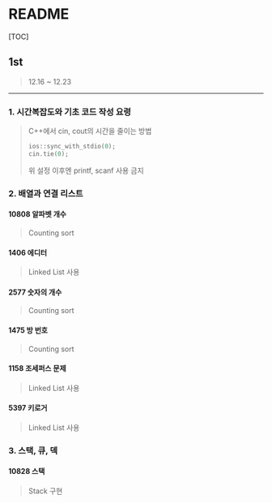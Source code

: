 # README

[TOC]

## 1st



> 12.16 ~ 12.23



---

### 1. 시간복잡도와 기초 코드 작성 요령



> C++에서 cin, cout의 시간을 줄이는 방법
>
> ```cpp
> ios::sync_with_stdio(0);
> cin.tie(0);
> ```
>
> 위 설정 이후엔 printf, scanf 사용 금지





### 2. 배열과 연결 리스트



#### 10808 알파벳 개수

> Counting sort



#### 1406 에디터

> Linked List 사용



#### 2577 숫자의 개수

> Counting sort



#### 1475 방 번호

> Counting sort



#### 1158 조세퍼스 문제

> Linked List 사용



#### 5397 키로거

> Linked List 사용



### 3. 스택, 큐, 덱



#### 10828 스택

> Stack 구현
